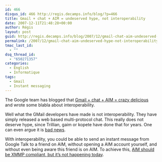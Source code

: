 ```yaml
---
id: 466
disqus_id: 466 http://regis.decamps.info/blog/?p=466
title: Gmail + chat + AIM = undeserved hype, not interoperability
date: 2007-12-11T21:48:28+00:00
author: Régis
layout: post
guid: http://regis.decamps.info/blog/2007/12/gmail-chat-aim-undeserved-hype-not-interoperability/
permalink: /2007/12/gmail-chat-aim-undeserved-hype-not-interoperability/
tmac_last_id:
  - ""
dsq_thread_id:
  - "650271357"
categories:
  - English
  - Informatique
tags:
  - Gmail
  - Instant messaging
---
```

The Google team has blogged that [Gmail + chat + AIM = crazy delicious](http://gmailblog.blogspot.com/2007/12/gmail-chat-aim-crazy-delicious.html) and wrote some blabla about interoperability.

Well what the GMail developers have made is not interoperability. They have simply released a web based multi-protocol chat. This really does not deserve hype, since Trillian, gaim or kopete have done that for years. One can even argue it is [bad news](http://serendipity.ruwenzori.net/index.php/2007/12/05/aim-for-gmail-users-is-bad-news).

With interoperability, you could be able to send an instant message from Google Talk to a friend on AIM, without opening a AIM account yourself, and without even being aware this friend is on AIM. To achieve this, [AIM should be XMMP compliant, but it’s not happening today](http://gregoire.menuel.free.fr/blog/?p=10).
